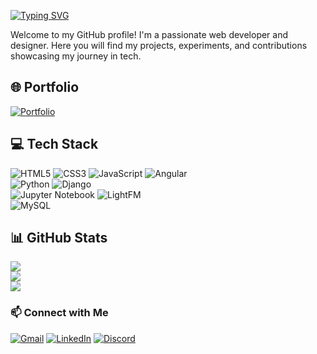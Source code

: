 [![Typing SVG](https://readme-typing-svg.demolab.com?font=Fira+Code&size=24&duration=4000&pause=500&color=00FF00&center=true&vCenter=true&width=600&lines=Hi+there!+👋+I'm+Abel+John+Jacob;Web+Developer+and+Designer;Learning+-+Building+-+Growing+in+Tech)](https://github.com/abeljohnjacob)

Welcome to my GitHub profile! I'm a passionate web developer and designer. Here you will find my projects, experiments, and contributions showcasing my journey in tech.


## 🌐 Portfolio
[![Portfolio](https://img.shields.io/badge/🌐-Portfolio-blue?style=for-the-badge&logo=ko-fi&logoColor=white)](https://abeljohnjacob.github.io/Portfolio/)


## 💻 Tech Stack
![HTML5](https://img.shields.io/badge/html5-%23E34F26.svg?style=flat&logo=html5&logoColor=white)
![CSS3](https://img.shields.io/badge/css3-%231572B6.svg?style=flat&logo=css3&logoColor=white)
![JavaScript](https://img.shields.io/badge/javascript-%23323330.svg?style=flat&logo=javascript&logoColor=%23F7DF1E)
![Angular](https://img.shields.io/badge/angular-%23DD0031.svg?style=flat&logo=angular&logoColor=white)<br>
![Python](https://img.shields.io/badge/python-3670A0?style=flat&logo=python&logoColor=ffdd54)
![Django](https://img.shields.io/badge/django-%23092E20.svg?style=flat&logo=django&logoColor=white)<br>
![Jupyter Notebook](https://img.shields.io/badge/Jupyter-%23FA0F00.svg?style=flat&logo=jupyter&logoColor=white)
![LightFM](https://img.shields.io/badge/LightFM-%2300599C.svg?style=flat&logo=python&logoColor=white)<br>
![MySQL](https://img.shields.io/badge/mysql-4479A1.svg?style=flat&logo=mysql&logoColor=white)


## 📊 GitHub Stats
![](https://github-readme-stats.vercel.app/api?username=abeljohnjacob&theme=vision-friendly-dark&hide_border=false&include_all_commits=true&count_private=true)<br/>
![](https://nirzak-streak-stats.vercel.app/?user=abeljohnjacob&theme=vision-friendly-dark&hide_border=false)<br/>
![](https://github-readme-stats.vercel.app/api/top-langs/?username=abeljohnjacob&theme=vision-friendly-dark&hide_border=false&include_all_commits=true&count_private=true&layout=compact)


### 📫 Connect with Me
[![Gmail](https://img.shields.io/badge/Gmail-D14836?style=for-the-badge&logo=gmail&logoColor=white)](mailto:abeljr279@gmail.com)
[![LinkedIn](https://img.shields.io/badge/LinkedIn-0A66C2?style=for-the-badge&logo=linkedin&logoColor=white)](https://www.linkedin.com/in/abel-john-27ab15322/)
[![Discord](https://img.shields.io/badge/Discord-5865F2?style=for-the-badge&logo=discord&logoColor=white)](https://discord.com/users/abeljohn0229)
